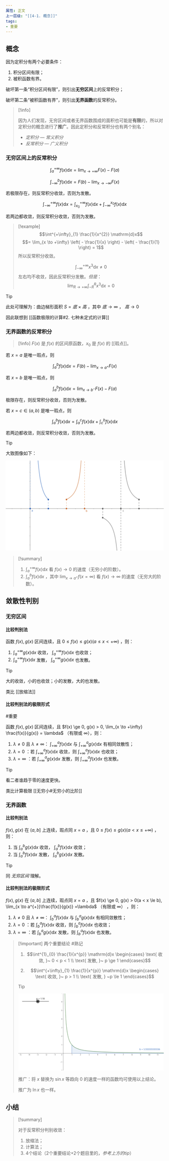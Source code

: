 ```yaml
---
属性: 正文
上一层级: "[[4-1. 概念]]"
tags: 
- 重要
---
```


## 概念

因为定积分有两个必要条件：

1. 积分区间有限；
2. 被积函数有界。

破坏第一条“积分区间有限”，则引出**无穷区间**上的反常积分；

破坏第二条“被积函数有界”，则引出**无界函数**的反常积分。

> [!info] 
> 
> 因为人们发现，无穷区间或者无界函数围成的面积也可能是**有限**的，所以对定积分的概念进行了**推广**。因此定积分和反常积分也有两个别名：
> 
> - *定积分 — 常义积分*
> - *反常积分 — 广义积分*

### 无穷区间上的反常积分

$$
\int^{+\infty}_{a} f(x) \mathrm{d}x = \lim_{x \to +\infty} F(x) - F(a) 
$$

$$
\int^{b}_{-\infty} f(x) \mathrm{d}x = F(b) - \lim_{x \to -\infty} F(x)
$$

若极限存在，则反常积分收敛，否则为发散。

$$
\int^{+\infty}_{-\infty} f(x) \mathrm{d}x = \int^{+\infty}_{x_0} f(x) \mathrm{d}x + \int^{x_0}_{-\infty} f(x) \mathrm{d}x
$$

若两边都收敛，则反常积分收敛，否则为发散。

> [!example] 
> $$\int^{+\infty}_{1} \frac{1}{x^{2}} \mathrm{d}x$$
> $$= \lim_{x \to +\infty} \left( - \frac{1}{x} \right) - \left( - \frac{1}{1} \right) = 1$$
> 所以反常积分收敛。
>
> $$\int^{+\infty}_{-\infty} x^{3} \mathrm{d}x \ne 0$$
> 左右均不收敛，因此反常积分发散。*但是*：
> $$\lim_{R \to +\infty} \int^{R}_{-R} x^{3} \mathrm{d}x = 0$$

> [!tip] 
> 
> 此处可理解为：曲边梯形面积 $S = 底 \times 高$ ，其中 $底 \to \infty$ ， $高 \to 0$
> 
> 因此联想到 [[函数极限的计算#2. 七种未定式的计算]]

### 无界函数的反常积分

> [!info] 
> $F(x)$ 是 $f(x)$ 的区间原函数，$x_0$ 是 $f(x)$ 的 [[瑕点]]。

若 $x=a$ 是唯一瑕点，则

$$
\int^{b}_{a} f(x) \mathrm{d}x = F(b) - \lim_{x \to a^{+}} F(x)
$$

若 $x=b$ 是唯一瑕点，则

$$
\int^{b}_{a} f(x) \mathrm{d}x = \lim_{x \to b^{-}} F(x) - F(a)
$$

极限存在，则反常积分收敛，否则为发散。

若 $x = c \in (a, b)$ 是唯一瑕点，则

$$
\int^{b}_{a} f(x) \mathrm{d}x = \int^{c}_{a} f(x) \mathrm{d}x + \int^{b}_{c} f(x) \mathrm{d}x
$$

若两边都收敛，则反常积分收敛，否则为发散。 

> [!tip]
>  
> 大致图像如下：
> 
> ![boundless](assets/boundless.png)

> [!summary] 
> 1. $\int^{+\infty}_{a} f(x) \mathrm{d}x$ 看 $f(x) \to 0$ 的速度（无穷小的阶数）。
> 2. $\int^{b}_{a} f(x) \mathrm{d}x$ ，其中 $\lim_{x \to a^{+}}f(x = \infty)$ 看 $f(x) \to \infty$ 的速度（无穷大的阶数）。

## 敛散性判别

### 无穷区间

#### 比较判别法

函数 $f(x), g(x)$ 区间连续，且 $0 \le f(x) \le g(x)(a \le x < +\infty)$ ，则：

1. $\int^{+\infty}_{a} g(x) \mathrm{d}x$ 收敛， $\int^{+\infty}_{a} f(x) \mathrm{d}x$ 也收敛；
2. $\int^{+\infty}_{a} f(x) \mathrm{d}x$ 发散， $\int^{+\infty}_{a} g(x) \mathrm{d}x$ 也发散。

> [!tip] 
> 
> 大的收敛，小的也收敛；小的发散，大的也发散。
> 
> 类比 [[放缩法]]

#### 比较判别法的极限形式 

#重要 

函数 $f(x), g(x)$ 区间连续，且 $f(x) \ge 0, g(x) > 0, \lim_{x \to +\infty} \frac{f(x)}{g(x)} = \lambda$ （有限或 $\infty$），则：

1. $\lambda \ne 0$ 且 $\lambda \ne \infty$： $\int^{a}_{+\infty}f(x)\mathrm{d}x$ 与 $\int^{a}_{+\infty}g(x)\mathrm{d}x$ 有相同敛散性；
2. $\lambda = 0$ ：若 $\int^{a}_{+\infty}f(x)\mathrm{d}x$ 收敛，则 $\int^{a}_{+\infty}f(x)\mathrm{d}x$ 也收敛；
3. $\lambda = \infty$ ：若 $\int^{a}_{+\infty}g(x)\mathrm{d}x$ 发散，则 $\int^{a}_{+\infty}f(x)\mathrm{d}x$ 也发散。

> [!tip]
>  
> 看二者谁趋于零的速度更快。
> 
> 类比计算极限 [[无穷小#无穷小的比阶]]

### 无界函数

#### 比较判别法

$f(x), g(x)$ 在 $(a,b]$ 上连续，瑕点同 $x=a$ ，且 $0 \le f(x) \le g(x)(a < x \le +\infty)$ ，则：

1. 当 $\int^{b}_{a} g(x) \mathrm{d}x$ 收敛， $\int^{b}_{a} f(x) \mathrm{d}x$ 收敛；
2. 当 $\int^{b}_{a} f(x) \mathrm{d}x$ 发散， $\int^{b}_{a} g(x) \mathrm{d}x$ 发散。

> [!tip] 
> 同 *无穷区间* 理解。

#### 比较判别法的极限形式

$f(x), g(x)$ 在 $(a,b]$ 上连续，瑕点同 $x=a$ ，且 $f(x) \ge 0, g(x) > 0(a < x \le b), \lim_{x \to a^{+}}\frac{f(x)}{g(x)} =\lambda$ （有限或 $\infty$） ，则：

1. $\lambda \ne 0$ 且 $\lambda \ne \infty$： $\int^{a}_{b}f(x)\mathrm{d}x$ 与 $\int^{a}_{b}g(x)\mathrm{d}x$ 有相同敛散性；
2. $\lambda = 0$ ：若 $\int^{a}_{b}f(x)\mathrm{d}x$ 收敛，则 $\int^{a}_{b}f(x)\mathrm{d}x$ 也收敛；
3. $\lambda = \infty$ ：若 $\int^{a}_{b}g(x)\mathrm{d}x$ 发散，则 $\int^{a}_{b}f(x)\mathrm{d}x$ 也发散。

> [!important] 两个重要结论
> #熟记 
> 1. $$\int^{1}_{0} \frac{1}{x^{p}} \mathrm{d}x \begin{cases} \text{ 收敛, }~ 0 < p < 1 \\ \text{ 发散, }~ p \ge 1 \end{cases}$$
>
>2. $$\int^{+\infty}_{1} \frac{1}{x^{p}} \mathrm{d}x \begin{cases} \text{ 收敛, }~ p > 1 \\ \text{ 发散, } ~p \le 1 \end{cases}$$
>
>> [!tip]
>> 
>> ![liansan](assets/liansan.png)
>> 
>> 推广：将 $x$ 替换为 $\sin x$ 等趋向 $0$ 的速度一样的函数均可使用以上结论。
>> 
>> 推广为 $\ln x$ 也一样。

## 小结

> [!summary] 
> 
> 对于反常积分判别收敛：
> 
> 1. 放缩法；
> 2. 计算法；
> 3. 4个结论（2个重要结论+2个题目里的，*参考上方的tip*）